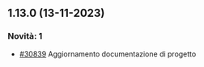 ## 1.13.0 (13-11-2023)

### Novità: 1
- [#30839](https://parermine.regione.emilia-romagna.it/issues/30839) Aggiornamento documentazione di progetto
